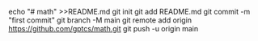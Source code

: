 echo "# math" >>README.md
git init
git add README.md
git commit -m "first commit"
git branch -M main
git remote add origin https://github.com/gptcs/math.git
git push -u origin main
